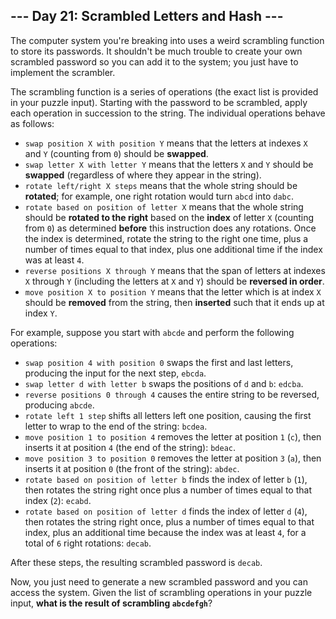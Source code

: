## --- Day 21: Scrambled Letters and Hash ---

The computer system you're breaking into uses a weird scrambling function to store its passwords. It shouldn't be much trouble to create your own scrambled password so you can add it to the system; you just have to implement the scrambler.

The scrambling function is a series of operations (the exact list is provided in your puzzle input). Starting with the password to be scrambled, apply each operation in succession to the string. The individual operations behave as follows:

- `swap position X with position Y` means that the letters at indexes `X` and `Y` (counting from `0`) should be __swapped__.
- `swap letter X with letter Y` means that the letters `X` and `Y` should be __swapped__ (regardless of where they appear in the string).
- `rotate left/right X steps` means that the whole string should be __rotated__; for example, one right rotation would turn `abcd` into `dabc`.
- `rotate based on position of letter X` means that the whole string should be __rotated to the right__ based on the __index__ of letter `X` (counting from `0`) as determined __before__ this instruction does any rotations. Once the index is determined, rotate the string to the right one time, plus a number of times equal to that index, plus one additional time if the index was at least `4`.
- `reverse positions X through Y` means that the span of letters at indexes `X` through `Y` (including the letters at `X` and `Y`) should be __reversed in order__.
- `move position X to position Y` means that the letter which is at index `X` should be __removed__ from the string, then __inserted__ such that it ends up at index `Y`.

For example, suppose you start with `abcde` and perform the following operations:

- `swap position 4 with position 0` swaps the first and last letters, producing the input for the next step, `ebcda`.
- `swap letter d with letter b` swaps the positions of `d` and `b`: `edcba`.
- `reverse positions 0 through 4` causes the entire string to be reversed, producing `abcde`.
- `rotate left 1 step` shifts all letters left one position, causing the first letter to wrap to the end of the string: `bcdea`.
- `move position 1 to position 4` removes the letter at position `1` (`c`), then inserts it at position `4` (the end of the string): `bdeac`.
- `move position 3 to position 0` removes the letter at position `3` (`a`), then inserts it at position `0` (the front of the string): `abdec`.
- `rotate based on position of letter b` finds the index of letter `b` (`1`), then rotates the string right once plus a number of times equal to that index (`2`): `ecabd`.
- `rotate based on position of letter d` finds the index of letter `d` (`4`), then rotates the string right once, plus a number of times equal to that index, plus an additional time because the index was at least `4`, for a total of `6` right rotations: `decab`.

After these steps, the resulting scrambled password is `decab`.

Now, you just need to generate a new scrambled password and you can access the system. Given the list of scrambling operations in your puzzle input, __what is the result of scrambling `abcdefgh`__?


